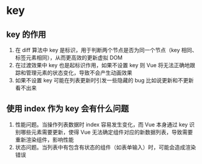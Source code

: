 # key

## key 的作用

1. 在 diff 算法中 key 是标识，用于判断两个节点是否为同一个节点（key 相同、标签元素相同），从而更高效的更新虚拟 DOM
2. 在过渡效果中 key 也是起标识作用，如果不设置 key 则 Vue 将无法正确地跟踪和管理元素的状态变化，导致不会产生动画效果
3. 如果不设置 key 可能在列表更新时引发一些隐藏的 bug 比如说更新和不更新看不出来

## 使用 index 作为 key 会有什么问题

1. 性能问题。当操作列表数据时 index 容易发生变化，而 Vue 本身通过 key 识别哪些元素需要更新，使得 Vue 无法确定组件对应的新数据列表，导致需要重新渲染组件，影响性能
2. 状态问题。当列表中有包含有状态的组件（如表单输入）时，可能会造成渲染错误

